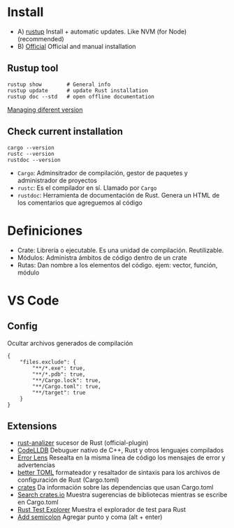 # Install

- A) [rustup](https://rustup.rs/) Install + automatic updates. Like NVM (for Node) (recommended)
- B) [Official](https://www.rust-lang.org/learn/get-started) Official and manual installation

 ## Rustup tool
 ```
rustup show        # General info
rustup update      # update Rust installation
rustup doc --std   # open offline documentation
 ```

 [Managing diferent version](https://doc.bccnsoft.com/docs/rust-1.36.0-docs-html/edition-guide/rust-2018/rustup-for-managing-rust-versions.html)

## Check current installation
```
cargo --version
rustc --version
rustdoc --version
```

- `Cargo`: Adminsitrador de compilación, gestor de paquetes y administrador de proyectos
- `rustc`:  Es el compilador en sí. Llamado por `Cargo`
- `rustdoc`: Herramienta de documentación de Rust. Genera un HTML de los comentarios que agreguemos al código

# Definiciones
- Crate: Librería o ejecutable. Es una unidad de compilación. Reutilizable.
- Módulos: Administra ámbitos de código dentro de un crate
- Rutas: Dan nombre a los elementos del código. ejem: vector, función, módulo

# VS Code
## Config
Ocultar archivos generados de compilación 
```
{
    "files.exclude": {
        "**/*.exe": true,
        "**/*.pdb": true,
        "**/Cargo.lock": true,
        "**/Cargo.toml": true,
        "**/target": true
    }
}
```
## Extensions
- [rust-analizer](https://marketplace.visualstudio.com/items?itemName=matklad.rust-analyzer) sucesor de Rust (official-plugin)
- [CodeLLDB](https://marketplace.visualstudio.com/items?itemName=vadimcn.vscode-lldb) Debuguer nativo de C++, Rust y otros lenguajes compilados
- [Error Lens](https://marketplace.visualstudio.com/items?itemName=usernamehw.errorlens) Resealta en la misma línea de código los mensajes de error y advertencias
- [better TOML](https://marketplace.visualstudio.com/items?itemName=bungcip.better-toml) formateador y resaltador de sintaxis para los archivos de configuración de Rust (Cargo.toml)
- [crates](https://marketplace.visualstudio.com/items?itemName=serayuzgur.crates) Da información sobre las dependencias que usan Cargo.toml
- [Search crates.io](https://marketplace.visualstudio.com/items?itemName=belfz.search-crates-io) Muestra sugerencias de bibliotecas mientras se escribe en Cargo.toml
- [Rust Test Explorer](https://marketplace.visualstudio.com/items?itemName=swellaby.vscode-rust-test-adapter) Muestra el explorador de test para Rust
- [Add semicolon](https://marketplace.visualstudio.com/items?itemName=vmsynkov.colonize) Agregar punto y coma (alt + enter)
